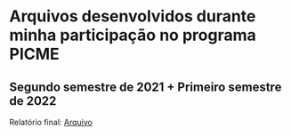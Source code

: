 # Arquivos desenvolvidos durante minha participação no programa PICME
## Segundo semestre de 2021 + Primeiro semestre de 2022

Relatório final: [Arquivo](Relatorio/relatorio.pdf)

